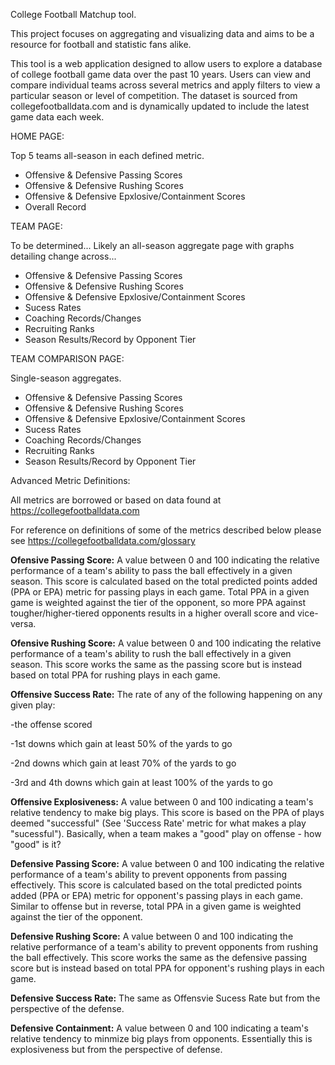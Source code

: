 College Football Matchup tool.

This project focuses on aggregating and visualizing data
and aims to be a resource for football and statistic fans alike.

This tool is a web application designed to allow users to explore
a database of college football game data over the past 10 years. Users can view and compare
individual teams across several metrics and apply filters to view a particular season or
level of competition. The dataset is sourced from collegefootballdata.com and is dynamically
updated to include the latest game data each week. 



HOME PAGE:

Top 5 teams all-season in each defined metric.
- Offensive & Defensive Passing Scores
- Offensive & Defensive Rushing Scores
- Offensive & Defensive Epxlosive/Containment Scores
- Overall Record


TEAM PAGE:

To be determined... Likely an all-season aggregate page with graphs detailing change across...
- Offensive & Defensive Passing Scores
- Offensive & Defensive Rushing Scores
- Offensive & Defensive Epxlosive/Containment Scores
- Sucess Rates
- Coaching Records/Changes
- Recruiting Ranks
- Season Results/Record by Opponent Tier

TEAM COMPARISON PAGE:

Single-season aggregates.
- Offensive & Defensive Passing Scores
- Offensive & Defensive Rushing Scores
- Offensive & Defensive Epxlosive/Containment Scores
- Sucess Rates
- Coaching Records/Changes
- Recruiting Ranks
- Season Results/Record by Opponent Tier


Advanced Metric Definitions:

All metrics are borrowed or based on data found at https://collegefootballdata.com

For reference on definitions of some of the metrics described below please see https://collegefootballdata.com/glossary

**Ofensive Passing Score:** A value between 0 and 100 indicating the relative performance of a team's ability to pass the ball effectively in a given season.
This score is calculated based on the total predicted points added (PPA or EPA) metric for passing plays in each game. Total PPA in a given game is weighted against the tier of the opponent, so more PPA against tougher/higher-tiered opponents results in a higher overall score and vice-versa.

**Ofensive Rushing Score:** A value between 0 and 100 indicating the relative performance of a team's ability to rush the ball effectively in a given season.
This score works the same as the passing score but is instead based on total PPA for rushing plays in each game.

**Offensive Success Rate:** The rate of any of the following happening on any given play:

-the offense scored

-1st downs which gain at least 50% of the yards to go

-2nd downs which gain at least 70% of the yards to go

-3rd and 4th downs which gain at least 100% of the yards to go


**Offensive Explosiveness:** A value between 0 and 100 indicating a team's relative tendency to make big plays. This score is based on the PPA of plays deemed "successful" (See 'Success Rate' metric for what makes a play "sucessful"). Basically, when a team makes a "good" play on offense - how "good" is it?

**Defensive Passing Score:** A value between 0 and 100 indicating the relative performance of a team's ability to prevent opponents from passing effectively.
This score is calculated based on the total predicted points added (PPA or EPA) metric for opponent's passing plays in each game. Similar to offense but in reverse, total PPA in a given game is weighted against the tier of the opponent.

**Defensive Rushing Score:** A value between 0 and 100 indicating the relative performance of a team's ability to prevent opponents from rushing the ball effectively.
This score works the same as the defensive passing score but is instead based on total PPA for opponent's rushing plays in each game.

**Defensive Success Rate:** The same as Offensvie Sucess Rate but from the perspective of the defense.

**Defensive Containment:** A value between 0 and 100 indicating a team's relative tendency to minmize big plays from opponents. Essentially this is explosiveness but from the perspective of defense.











